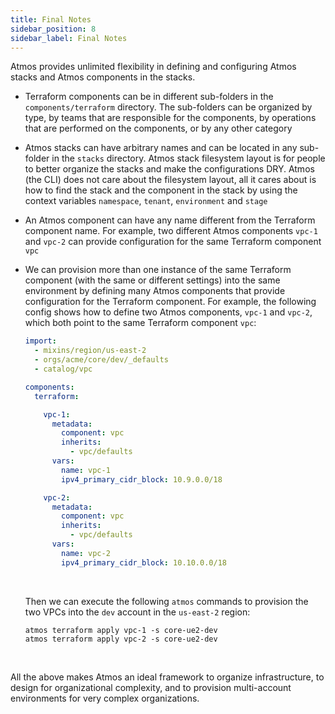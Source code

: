 ```yaml
---
title: Final Notes
sidebar_position: 8
sidebar_label: Final Notes
---
```


Atmos provides unlimited flexibility in defining and configuring Atmos stacks and Atmos components in the stacks.

- Terraform components can be in different sub-folders in the `components/terraform` directory. The sub-folders can be organized by type, by teams
  that are responsible for the components, by operations that are performed on the components, or by any other category

- Atmos stacks can have arbitrary names and can be located in any sub-folder in the `stacks` directory. Atmos stack filesystem layout is for people to
  better organize the stacks and make the configurations DRY. Atmos (the CLI) does not care about the filesystem layout, all it cares about is how
  to find the stack and the component in the stack by using the context variables `namespace`, `tenant`, `environment` and `stage`

- An Atmos component can have any name different from the Terraform component name. For example, two different Atmos components `vpc-1` and `vpc-2`
  can provide configuration for the same Terraform component `vpc`

- We can provision more than one instance of the same Terraform component (with the same or different settings) into the same environment by defining
  many Atmos components that provide configuration for the Terraform component. For example, the following config shows how to define two Atmos
  components, `vpc-1` and `vpc-2`, which both point to the same Terraform component `vpc`:

  ```yaml
  import:
    - mixins/region/us-east-2
    - orgs/acme/core/dev/_defaults
    - catalog/vpc
  
  components:
    terraform:
  
      vpc-1:
        metadata:
          component: vpc
          inherits:
            - vpc/defaults
        vars:
          name: vpc-1
          ipv4_primary_cidr_block: 10.9.0.0/18
  
      vpc-2:
        metadata:
          component: vpc
          inherits:
            - vpc/defaults
        vars:
          name: vpc-2
          ipv4_primary_cidr_block: 10.10.0.0/18
  ```

  <br/>

  Then we can execute the following `atmos` commands to provision the two VPCs into the `dev` account in the `us-east-2` region:

  ```shell
  atmos terraform apply vpc-1 -s core-ue2-dev
  atmos terraform apply vpc-2 -s core-ue2-dev
  ```

<br/>

All the above makes Atmos an ideal framework to organize infrastructure, to design for organizational complexity, and to provision multi-account
environments for very complex organizations.
